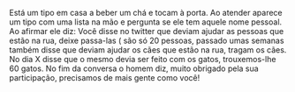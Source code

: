 Está um tipo em casa a beber um chá e tocam à porta. Ao atender aparece um tipo com uma lista na mão e pergunta se ele tem aquele nome pessoal. Ao afirmar ele diz: Você disse no twitter que deviam ajudar as pessoas que estão na rua, deixe passa-las ( são só 20 pessoas, passado umas semanas também disse que deviam ajudar os cães que estão na rua, tragam os cães. No dia X disse que o mesmo devia ser feito com os gatos, trouxemos-lhe 60 gatos. No fim da conversa o homem diz, muito obrigado pela sua participação, precisamos de mais gente como você!